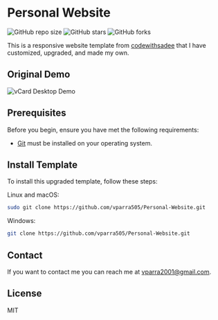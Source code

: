 # Personal Website

![GitHub repo size](https://img.shields.io/github/repo-size/vparra505/Personal-Website)
![GitHub stars](https://img.shields.io/github/stars/vparra505/Personal-Website?style=social)
![GitHub forks](https://img.shields.io/github/forks/vparra505/Personal-Website?style=social)
<!-- [![Twitter Follow](https://img.shields.io/twitter/follow/vparra505?style=social)](https://twitter.com/intent/follow?screen_name=vparra505)
[![YouTube Video Views](https://img.shields.io/youtube/views/SoxmIlgf2zM?style=social)](https://youtu.be/SoxmIlgf2zM)  -->

This is a responsive website template from [codewithsadee](https://youtu.be/SoxmIlgf2zM) that I have customized, upgraded, and made my own. <!--**Upgraded features include a different color scheme, light/dark mode, and a views counter.**-->

## Original Demo

![vCard Desktop Demo](./website-demo-image/desktop.png "Desktop Demo")
<!-- ![vCard Mobile Demo](./website-demo-image/mobile.png "Mobile Demo")  -->

## Prerequisites

Before you begin, ensure you have met the following requirements:

* [Git](https://git-scm.com/downloads "Download Git") must be installed on your operating system.

## Install Template

To install this upgraded template, follow these steps:

Linux and macOS:

```bash
sudo git clone https://github.com/vparra505/Personal-Website.git
```

Windows:

```bash
git clone https://github.com/vparra505/Personal-Website.git
```

## Contact

If you want to contact me you can reach me at vparra2001@gmail.com.

## License

MIT
